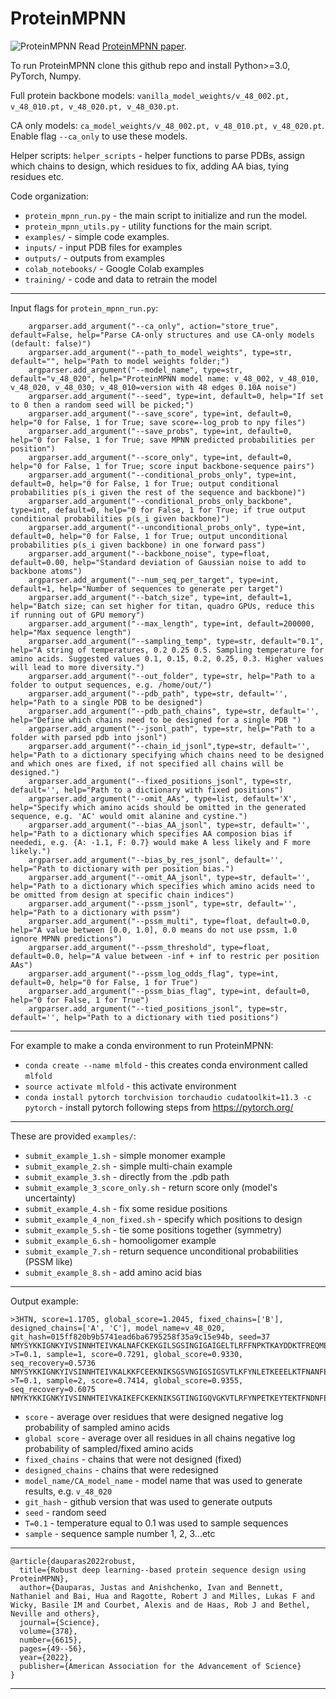 # ProteinMPNN
![ProteinMPNN](https://docs.google.com/drawings/d/e/2PACX-1vTtnMBDOq8TpHIctUfGN8Vl32x5ISNcPKlxjcQJF2q70PlaH2uFlj2Ac4s3khnZqG1YxppdMr0iTyk-/pub?w=889&h=358)
Read [ProteinMPNN paper](https://www.biorxiv.org/content/10.1101/2022.06.03.494563v1).

To run ProteinMPNN clone this github repo and install Python>=3.0, PyTorch, Numpy. 

Full protein backbone models: `vanilla_model_weights/v_48_002.pt, v_48_010.pt, v_48_020.pt, v_48_030.pt`.

CA only models: `ca_model_weights/v_48_002.pt, v_48_010.pt, v_48_020.pt`. Enable flag `--ca_only` to use these models.

Helper scripts: `helper_scripts` - helper functions to parse PDBs, assign which chains to design, which residues to fix, adding AA bias, tying residues etc.

Code organization:
* `protein_mpnn_run.py` - the main script to initialize and run the model.
* `protein_mpnn_utils.py` - utility functions for the main script.
* `examples/` - simple code examples.
* `inputs/` - input PDB files for examples
* `outputs/` - outputs from examples
* `colab_notebooks/` - Google Colab examples
* `training/` - code and data to retrain the model
-----------------------------------------------------------------------------------------------------
Input flags for `protein_mpnn_run.py`:
```
    argparser.add_argument("--ca_only", action="store_true", default=False, help="Parse CA-only structures and use CA-only models (default: false)")
    argparser.add_argument("--path_to_model_weights", type=str, default="", help="Path to model weights folder;")
    argparser.add_argument("--model_name", type=str, default="v_48_020", help="ProteinMPNN model name: v_48_002, v_48_010, v_48_020, v_48_030; v_48_010=version with 48 edges 0.10A noise")
    argparser.add_argument("--seed", type=int, default=0, help="If set to 0 then a random seed will be picked;")
    argparser.add_argument("--save_score", type=int, default=0, help="0 for False, 1 for True; save score=-log_prob to npy files")
    argparser.add_argument("--save_probs", type=int, default=0, help="0 for False, 1 for True; save MPNN predicted probabilities per position")
    argparser.add_argument("--score_only", type=int, default=0, help="0 for False, 1 for True; score input backbone-sequence pairs")
    argparser.add_argument("--conditional_probs_only", type=int, default=0, help="0 for False, 1 for True; output conditional probabilities p(s_i given the rest of the sequence and backbone)")
    argparser.add_argument("--conditional_probs_only_backbone", type=int, default=0, help="0 for False, 1 for True; if true output conditional probabilities p(s_i given backbone)")
    argparser.add_argument("--unconditional_probs_only", type=int, default=0, help="0 for False, 1 for True; output unconditional probabilities p(s_i given backbone) in one forward pass")
    argparser.add_argument("--backbone_noise", type=float, default=0.00, help="Standard deviation of Gaussian noise to add to backbone atoms")
    argparser.add_argument("--num_seq_per_target", type=int, default=1, help="Number of sequences to generate per target")
    argparser.add_argument("--batch_size", type=int, default=1, help="Batch size; can set higher for titan, quadro GPUs, reduce this if running out of GPU memory")
    argparser.add_argument("--max_length", type=int, default=200000, help="Max sequence length")
    argparser.add_argument("--sampling_temp", type=str, default="0.1", help="A string of temperatures, 0.2 0.25 0.5. Sampling temperature for amino acids. Suggested values 0.1, 0.15, 0.2, 0.25, 0.3. Higher values will lead to more diversity.")
    argparser.add_argument("--out_folder", type=str, help="Path to a folder to output sequences, e.g. /home/out/")
    argparser.add_argument("--pdb_path", type=str, default='', help="Path to a single PDB to be designed")
    argparser.add_argument("--pdb_path_chains", type=str, default='', help="Define which chains need to be designed for a single PDB ")
    argparser.add_argument("--jsonl_path", type=str, help="Path to a folder with parsed pdb into jsonl")
    argparser.add_argument("--chain_id_jsonl",type=str, default='', help="Path to a dictionary specifying which chains need to be designed and which ones are fixed, if not specified all chains will be designed.")
    argparser.add_argument("--fixed_positions_jsonl", type=str, default='', help="Path to a dictionary with fixed positions")
    argparser.add_argument("--omit_AAs", type=list, default='X', help="Specify which amino acids should be omitted in the generated sequence, e.g. 'AC' would omit alanine and cystine.")
    argparser.add_argument("--bias_AA_jsonl", type=str, default='', help="Path to a dictionary which specifies AA composion bias if neededi, e.g. {A: -1.1, F: 0.7} would make A less likely and F more likely.")
    argparser.add_argument("--bias_by_res_jsonl", default='', help="Path to dictionary with per position bias.")
    argparser.add_argument("--omit_AA_jsonl", type=str, default='', help="Path to a dictionary which specifies which amino acids need to be omitted from design at specific chain indices")
    argparser.add_argument("--pssm_jsonl", type=str, default='', help="Path to a dictionary with pssm")
    argparser.add_argument("--pssm_multi", type=float, default=0.0, help="A value between [0.0, 1.0], 0.0 means do not use pssm, 1.0 ignore MPNN predictions")
    argparser.add_argument("--pssm_threshold", type=float, default=0.0, help="A value between -inf + inf to restric per position AAs")
    argparser.add_argument("--pssm_log_odds_flag", type=int, default=0, help="0 for False, 1 for True")
    argparser.add_argument("--pssm_bias_flag", type=int, default=0, help="0 for False, 1 for True")
    argparser.add_argument("--tied_positions_jsonl", type=str, default='', help="Path to a dictionary with tied positions")

```
-----------------------------------------------------------------------------------------------------
For example to make a conda environment to run ProteinMPNN:
* `conda create --name mlfold` - this creates conda environment called `mlfold`
* `source activate mlfold` - this activate environment
* `conda install pytorch torchvision torchaudio cudatoolkit=11.3 -c pytorch` - install pytorch following steps from https://pytorch.org/
-----------------------------------------------------------------------------------------------------
These are provided `examples/`:
* `submit_example_1.sh` - simple monomer example 
* `submit_example_2.sh` - simple multi-chain example
* `submit_example_3.sh` - directly from the .pdb path
* `submit_example_3_score_only.sh` - return score only (model's uncertainty)
* `submit_example_4.sh` - fix some residue positions
* `submit_example_4_non_fixed.sh` - specify which positions to design
* `submit_example_5.sh` - tie some positions together (symmetry)
* `submit_example_6.sh` - homooligomer example
* `submit_example_7.sh` - return sequence unconditional probabilities (PSSM like)
* `submit_example_8.sh` - add amino acid bias
-----------------------------------------------------------------------------------------------------
Output example:
```
>3HTN, score=1.1705, global_score=1.2045, fixed_chains=['B'], designed_chains=['A', 'C'], model_name=v_48_020, git_hash=015ff820b9b5741ead6ba6795258f35a9c15e94b, seed=37
NMYSYKKIGNKYIVSINNHTEIVKALNAFCKEKGILSGSINGIGAIGELTLRFFNPKTKAYDDKTFREQMEISNLTGNISSMNEQVYLHLHITVGRSDYSALAGHLLSAIQNGAGEFVVEDYSERISRTYNPDLGLNIYDFER/NMYSYKKIGNKYIVSINNHTEIVKALNAFCKEKGILSGSINGIGAIGELTLRFFNPKTKAYDDKTFREQMEISNLTGNISSMNEQVYLHLHITVGRSDYSALAGHLLSAIQNGAGEFVVEDYSERISRTYNPDLGLNIYDFER
>T=0.1, sample=1, score=0.7291, global_score=0.9330, seq_recovery=0.5736
NMYSYKKIGNKYIVSINNHTEIVKALKKFCEEKNIKSGSVNGIGSIGSVTLKFYNLETKEEELKTFNANFEISNLTGFISMHDNKVFLDLHITIGDENFSALAGHLVSAVVNGTCELIVEDFNELVSTKYNEELGLWLLDFEK/NMYSYKKIGNKYIVSINNHTDIVTAIKKFCEDKKIKSGTINGIGQVKEVTLEFRNFETGEKEEKTFKKQFTISNLTGFISTKDGKVFLDLHITFGDENFSALAGHLISAIVDGKCELIIEDYNEEINVKYNEELGLYLLDFNK
>T=0.1, sample=2, score=0.7414, global_score=0.9355, seq_recovery=0.6075
NMYKYKKIGNKYIVSINNHTEIVKAIKEFCKEKNIKSGTINGIGQVGKVTLRFYNPETKEYTEKTFNDNFEISNLTGFISTYKNEVFLHLHITFGKSDFSALAGHLLSAIVNGICELIVEDFKENLSMKYDEKTGLYLLDFEK/NMYKYKKIGNKYVVSINNHTEIVEALKAFCEDKKIKSGTVNGIGQVSKVTLKFFNIETKESKEKTFNKNFEISNLTGFISEINGEVFLHLHITIGDENFSALAGHLLSAVVNGEAILIVEDYKEKVNRKYNEELGLNLLDFNL
```
* `score` - average over residues that were designed negative log probability of sampled amino acids
* `global score` - average over all residues in all chains negative log probability of sampled/fixed amino acids
* `fixed_chains` - chains that were not designed (fixed)
* `designed_chains` - chains that were redesigned
* `model_name/CA_model_name` - model name that was used to generate results, e.g. `v_48_020`
* `git_hash` - github version that was used to generate outputs
* `seed` - random seed
* `T=0.1` - temperature equal to 0.1 was used to sample sequences
* `sample` - sequence sample number 1, 2, 3...etc
-----------------------------------------------------------------------------------------------------
```
@article{dauparas2022robust,
  title={Robust deep learning--based protein sequence design using ProteinMPNN},
  author={Dauparas, Justas and Anishchenko, Ivan and Bennett, Nathaniel and Bai, Hua and Ragotte, Robert J and Milles, Lukas F and Wicky, Basile IM and Courbet, Alexis and de Haas, Rob J and Bethel, Neville and others},
  journal={Science},
  volume={378},
  number={6615},  
  pages={49--56},
  year={2022},
  publisher={American Association for the Advancement of Science}
}
```
-----------------------------------------------------------------------------------------------------
